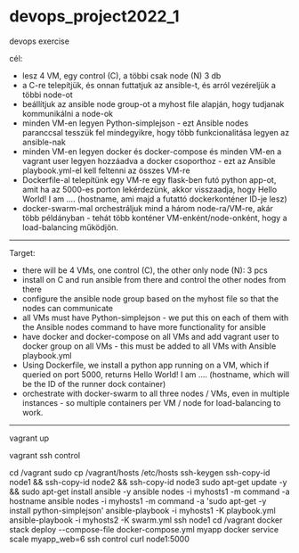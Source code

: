 # devops_project2022_1
devops exercise

cél:
- lesz 4 VM, egy control (C), a többi csak node (N) 3 db
- a C-re telepítjük, és onnan futtatjuk az ansible-t, és arról vezéreljük a többi node-ot
- beállítjuk az ansible node group-ot a myhost file alapján, hogy tudjanak kommunikálni a node-ok
- minden VM-en legyen Python-simplejson - ezt Ansible nodes paranccsal tesszük fel mindegyikre, hogy több funkcionalitása legyen az ansible-nak
- minden VM-en legyen docker és docker-compose és minden VM-en a vagrant user legyen hozzáadva a docker csoporthoz - ezt az Ansible playbook.yml-el kell feltenni az összes VM-re
- Dockerfile-al telepítünk egy VM-re egy flask-ben futó python app-ot, amit ha az 5000-es porton lekérdezünk, akkor visszaadja, hogy Hello World! I am .... (hostname, ami majd a futattó dockerkonténer ID-je lesz)
- docker-swarm-mal orchestráljuk mind a három node-ra/VM-re, akár több példányban - tehát több konténer VM-enként/node-onként, hogy a load-balancing működjön.
---------------
Target:
- there will be 4 VMs, one control (C), the other only node (N): 3 pcs
- install on C and run ansible from there and control the other nodes from there
- configure the ansible node group based on the myhost file so that the nodes can communicate
- all VMs must have Python-simplejson - we put this on each of them with the Ansible nodes command to have more functionality for ansible
- have docker and docker-compose on all VMs and add vagrant user to docker group on all VMs - this must be added to all VMs with Ansible playbook.yml
- Using Dockerfile, we install a python app running on a VM, which if queried on port 5000, returns Hello World! I am .... (hostname, which will be the ID of the runner dock container)
- orchestrate with docker-swarm to all three nodes / VMs, even in multiple instances - so multiple containers per VM / node for load-balancing to work.
---------------
vagrant up

vagrant ssh control

cd /vagrant
sudo cp /vagrant/hosts /etc/hosts
ssh-keygen
ssh-copy-id node1 && ssh-copy-id node2 && ssh-copy-id node3
sudo apt-get update -y && sudo apt-get install ansible -y
ansible nodes -i myhosts1 -m command -a hostname
ansible nodes -i myhosts1 -m command -a 'sudo apt-get -y install python-simplejson'
ansible-playbook -i myhosts1 -K playbook.yml
ansible-playbook -i myhosts2 -K swarm.yml
ssh node1
cd /vagrant
docker stack deploy --compose-file docker-compose.yml myapp
docker service scale myapp_web=6
ssh control
curl node1:5000
